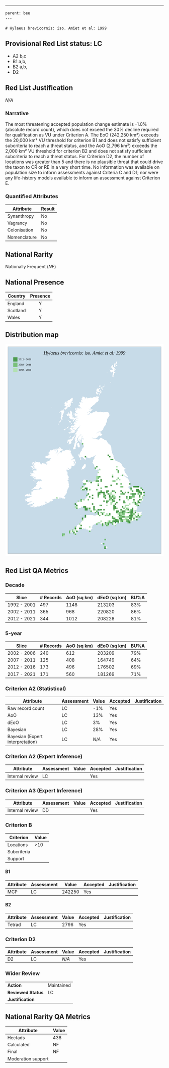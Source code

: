 ---
    parent: bee
    ---

    # Hylaeus brevicornis: iso. Amiet et al: 1999

## Provisional Red List status: LC
- A2 b,c
- B1 a,b, 
- B2 a,b, 
- D2

## Red List Justification
*N/A*
### Narrative


The most threatening accepted population change estimate is -1.0% (absolute record count), which does not exceed the 30% decline required for qualification as VU under Criterion A. The EoO (242,250 km²) exceeds the 20,000 km² VU threshold for criterion B1 and does not satisfy sufficient subcriteria to reach a threat status, and the AoO (2,796 km²) exceeds the 2,000 km² VU threshold for criterion B2 and does not satisfy sufficient subcriteria to reach a threat status. For Criterion D2, the number of locations was greater than 5 and there is no plausible threat that could drive the taxon to CR or RE in a very short time. No information was available on population size to inform assessments against Criteria C and D1; nor were any life-history models available to inform an assessment against Criterion E.
### Quantified Attributes
|Attribute|Result|
|---|---|
|Synanthropy|No|
|Vagrancy|No|
|Colonisation|No|
|Nomenclature|No|


## National Rarity
Nationally Frequent (*NF*)

## National Presence
|Country|Presence
|---|:-:|
|England|Y|
|Scotland|Y|
|Wales|Y|


## Distribution map
![](../map/85.svg)

## Red List QA Metrics
### Decade
| Slice | # Records | AoO (sq km) | dEoO (sq km) |BU%A |
|---|---|---|---|---|
|1992 - 2001|497|1148|213203|83%|
|2002 - 2011|365|968|220820|86%|
|2012 - 2021|344|1012|208228|81%|
### 5-year
| Slice | # Records | AoO (sq km) | dEoO (sq km) |BU%A |
|---|---|---|---|---|
|2002 - 2006|240|612|203209|79%|
|2007 - 2011|125|408|164749|64%|
|2012 - 2016|173|496|176502|69%|
|2017 - 2021|171|560|181269|71%|
### Criterion A2 (Statistical)
|Attribute|Assessment|Value|Accepted|Justification
|---|---|---|---|---|
|Raw record count|LC|-1%|Yes||
|AoO|LC|13%|Yes||
|dEoO|LC|3%|Yes||
|Bayesian|LC|28%|Yes||
|Bayesian (Expert interpretation)|LC|*N/A*|Yes||
### Criterion A2 (Expert Inference)
|Attribute|Assessment|Value|Accepted|Justification
|---|---|---|---|---|
|Internal review|LC||Yes||
### Criterion A3 (Expert Inference)
|Attribute|Assessment|Value|Accepted|Justification
|---|---|---|---|---|
|Internal review|DD||Yes||
### Criterion B
|Criterion| Value|
|---|---|
|Locations|>10|
|Subcriteria||
|Support||
#### B1
|Attribute|Assessment|Value|Accepted|Justification
|---|---|---|---|---|
|MCP|LC|242250|Yes||
#### B2
|Attribute|Assessment|Value|Accepted|Justification
|---|---|---|---|---|
|Tetrad|LC|2796|Yes||
### Criterion D2
|Attribute|Assessment|Value|Accepted|Justification
|---|---|---|---|---|
|D2|LC|*N/A*|Yes||
### Wider Review
|  |  |
|---|---|
|**Action**|Maintained|
|**Reviewed Status**|LC|
|**Justification**||


## National Rarity QA Metrics
|Attribute|Value|
|---|---|
|Hectads|438|
|Calculated|NF|
|Final|NF|
|Moderation support||



